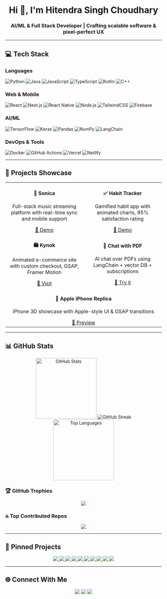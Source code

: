<h1 align="center">Hi 👋, I'm Hitendra Singh Choudhary</h1>
<h3 align="center">AI/ML & Full Stack Developer | Crafting scalable software & pixel-perfect UX</h3>

---

## 💻 Tech Stack

### Languages
![Python](https://img.shields.io/badge/Python-3670A0?style=for-the-badge&logo=python&logoColor=ffdd54)
![Java](https://img.shields.io/badge/Java-ED8B00?style=for-the-badge&logo=openjdk&logoColor=white)
![JavaScript](https://img.shields.io/badge/JavaScript-F7DF1E?style=for-the-badge&logo=javascript&logoColor=black)
![TypeScript](https://img.shields.io/badge/TypeScript-3178C6?style=for-the-badge&logo=typescript&logoColor=white)
![Kotlin](https://img.shields.io/badge/Kotlin-7F52FF?style=for-the-badge&logo=kotlin&logoColor=white)
![C++](https://img.shields.io/badge/C++-00599C?style=for-the-badge&logo=c%2B%2B&logoColor=white)

### Web & Mobile
![React](https://img.shields.io/badge/React-20232A?style=for-the-badge&logo=react&logoColor=61DAFB)
![Next.js](https://img.shields.io/badge/Next.js-000000?style=for-the-badge&logo=next.js&logoColor=white)
![React Native](https://img.shields.io/badge/React_Native-20232A?style=for-the-badge&logo=react&logoColor=61DAFB)
![Node.js](https://img.shields.io/badge/Node.js-339933?style=for-the-badge&logo=node.js&logoColor=white)
![TailwindCSS](https://img.shields.io/badge/TailwindCSS-38B2AC?style=for-the-badge&logo=tailwind-css&logoColor=white)
![Firebase](https://img.shields.io/badge/Firebase-FFCA28?style=for-the-badge&logo=firebase&logoColor=black)

### AI/ML
![TensorFlow](https://img.shields.io/badge/TensorFlow-FF6F00?style=for-the-badge&logo=tensorflow&logoColor=white)
![Keras](https://img.shields.io/badge/Keras-D00000?style=for-the-badge&logo=keras&logoColor=white)
![Pandas](https://img.shields.io/badge/Pandas-150458?style=for-the-badge&logo=pandas&logoColor=white)
![NumPy](https://img.shields.io/badge/NumPy-013243?style=for-the-badge&logo=numpy&logoColor=white)
![LangChain](https://img.shields.io/badge/LangChain-000000?style=for-the-badge&logo=langchain&logoColor=white)

### DevOps & Tools
![Docker](https://img.shields.io/badge/Docker-2496ED?style=for-the-badge&logo=docker&logoColor=white)
![GitHub Actions](https://img.shields.io/badge/GitHub_Actions-2088FF?style=for-the-badge&logo=github-actions&logoColor=white)
![Vercel](https://img.shields.io/badge/Vercel-000000?style=for-the-badge&logo=vercel&logoColor=white)
![Netlify](https://img.shields.io/badge/Netlify-00C7B7?style=for-the-badge&logo=netlify&logoColor=white)

---

## 🚀 Projects Showcase

<div align="center">

<table>
<tr>
  <td align="center" width="48%">
    <h4>🎵 Sonica</h4>
    <p>Full-stack music streaming platform with real-time sync and mobile support</p>
    <a href="https://sonica-web.vercel.app/">🔗 Demo</a>
  </td>
  <td align="center" width="48%">
    <h4>✅ Habit Tracker</h4>
    <p>Gamified habit app with animated charts, 95% satisfaction rating</p>
    <a href="https://habit-tracker-peach-phi.vercel.app/">🔗 Demo</a>
  </td>
</tr>
<tr>
  <td align="center" width="48%">
    <h4>🛍️ Kynok</h4>
    <p>Animated e-commerce site with custom checkout, GSAP, Framer Motion</p>
    <a href="https://kynok.com/">🔗 Visit</a>
  </td>
  <td align="center" width="48%">
    <h4>📄 Chat with PDF</h4>
    <p>AI chat over PDFs using LangChain + vector DB + subscriptions</p>
    <a href="https://chat-with-pdf-challenge-mocha.vercel.app/">🔗 Try it</a>
  </td>
</tr>
<tr>
  <td align="center" colspan="2">
    <h4>🍎 Apple iPhone Replica</h4>
    <p>iPhone 3D showcase with Apple-style UI & GSAP transitions</p>
    <a href="https://apple-website-liard.vercel.app/">🔗 Preview</a>
  </td>
</tr>
</table>

</div>

---

## 📊 GitHub Stats

<p align="center">
  <img src="https://github-readme-stats-omega-gilt-97.vercel.app/api?username=hitendraa&hide_title=false&hide_rank=false&show_icons=true&include_all_commits=true&count_private=true&disable_animations=false&theme=tokyonight&locale=en&hide_border=false" height="195" alt="GitHub Stats"/>
  <img src="https://github-readme-streak-stats-phi-drab.vercel.app?user=hitendraa&theme=tokyonight" alt="GitHub Streak" />
  <br/>
  <img src="https://github-readme-stats.vercel.app/api/top-langs/?username=hitendraa&theme=tokyonight&layout=compact&langs_count=8&hide_border=false" height="195" alt="Top Languages"/>
</p>

### 🏆 GitHub Trophies
<p align="center">
  <img src="https://github-profile-trophy.vercel.app/?username=hitendraa&theme=dracula&no-bg=true&margin-w=10" />
</p>

### 🔝 Top Contributed Repos
<p align="center">
  <img src="https://github-contributor-stats.vercel.app/api?username=hitendraa&limit=5&theme=dracula&combine_all_yearly_contributions=true" />
</p>

---

## 📌 Pinned Projects

<p align="center">
  <a href="https://github.com/hitendraa/cyclegan">
    <img src="https://github-readme-stats.vercel.app/api/pin/?username=hitendraa&repo=cyclegan&theme=tokyonight" />
  </a>
  <a href="https://github.com/hitendraa/quiz-portal">
    <img src="https://github-readme-stats.vercel.app/api/pin/?username=hitendraa&repo=quiz-portal&theme=tokyonight" />
  </a>
  <a href="https://github.com/hitendraa/habit-tracker">
    <img src="https://github-readme-stats.vercel.app/api/pin/?username=hitendraa&repo=habit-tracker&theme=tokyonight" />
  </a>
  <a href="https://github.com/hitendraa/prox">
    <img src="https://github-readme-stats.vercel.app/api/pin/?username=hitendraa&repo=prox&theme=tokyonight" />
  </a>
  <a href="https://github.com/hitendraa/SmartReviewBot">
    <img src="https://github-readme-stats.vercel.app/api/pin/?username=hitendraa&repo=SmartReviewBot&theme=tokyonight" />
  </a>
  <a href="https://github.com/hitendraa/sociolytics">
    <img src="https://github-readme-stats.vercel.app/api/pin/?username=hitendraa&repo=sociolytics&theme=tokyonight" />
  </a>
  <a href="https://github.com/hitendraa/movie-recommendation-system">
    <img src="https://github-readme-stats.vercel.app/api/pin/?username=hitendraa&repo=movie-recommendation-system&theme=tokyonight" />
  </a>
  <a href="https://github.com/hitendraa/chat-with-pdf">
    <img src="https://github-readme-stats.vercel.app/api/pin/?username=hitendraa&repo=chat-with-pdf&theme=tokyonight" />
  </a>
  <a href="https://github.com/hitendraa/travel-website">
    <img src="https://github-readme-stats.vercel.app/api/pin/?username=hitendraa&repo=travel-website&theme=tokyonight" />
  </a>
  <a href="https://github.com/hitendraa/Apple_Website">
    <img src="https://github-readme-stats.vercel.app/api/pin/?username=hitendraa&repo=Apple_Website&theme=tokyonight" />
  </a>
</p>

---

## 🌐 Connect With Me

<p align="center">
  <a href="mailto:hitendrasinghchoudhary987@gmail.com"><img src="https://img.shields.io/badge/Gmail-D14836?style=for-the-badge&logo=gmail&logoColor=white"/></a>
  <a href="https://www.linkedin.com/in/hitendraa/"><img src="https://img.shields.io/badge/LinkedIn-0077B5?style=for-the-badge&logo=linkedin&logoColor=white"/></a>
  <a href="https://hitendraa.me/"><img src="https://img.shields.io/badge/Portfolio-1de9b6?style=for-the-badge&logoColor=white"/></a>
</p>

